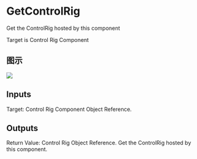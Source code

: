 # GetControlRig

Get the ControlRig hosted by this component

Target is Control Rig Component

## 图示

![]($-20221218-18312878.png)

## Inputs

Target: Control Rig Component Object Reference.  

## Outputs

Return Value: Control Rig Object Reference. Get the ControlRig hosted by this component.

